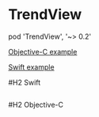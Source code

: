 # TrendView

pod 'TrendView', '~> 0.2'

[Objective-C example](https://github.com/nsnick/trendview-example-objc)

[Swift example](https://github.com/nsnick/trendview-example-swift)

#H2 Swift 
``` swift


```

#H2 Objective-C
``` objective-c

```

